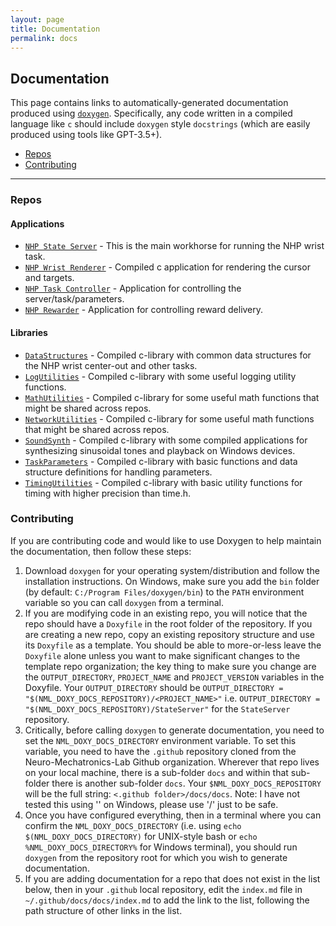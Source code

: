 ```yaml
---
layout: page
title: Documentation
permalink: docs
---
```


## Documentation ##
This page contains links to automatically-generated documentation produced using [`doxygen`](https://doxygen.nl/download.html). Specifically, any code written in a compiled language like `c` should include `doxygen` style `docstrings` (which are easily produced using tools like GPT-3.5+).  
* [Repos](#repos)
* [Contributing](#contributing)

---

### Repos ###
#### Applications ####
* [`NHP State Server`]({{site.baseurl}}/docs/StateServer/html/index.html) - This is the main workhorse for running the NHP wrist task. 
* [`NHP Wrist Renderer`]({{site.baseurl}}/docs/NHP_Wrist_Center_Out/html/index.html) - Compiled c application for rendering the cursor and targets.  
* [`NHP Task Controller`]({{site.baseurl}}/docs/TaskController/html/index.html) - Application for controlling the server/task/parameters.  
* [`NHP Rewarder`]({{site.baseurl}}/docs/Rewarder/html/index.html) - Application for controlling reward delivery.  

#### Libraries ####
* [`DataStructures`]({{site.baseurl}}/docs/DataStructures/html/index.html) - Compiled c-library with common data structures for the NHP wrist center-out and other tasks.  
* [`LogUtilities`]({{site.baseurl}}/docs/LogUtilities/html/index.html) - Compiled c-library with some useful logging utility functions.  
* [`MathUtilities`]({{site.baseurl}}/docs/MathUtilities/html/index.html) - Compiled c-library for some useful math functions that might be shared across repos.  
* [`NetworkUtilities`]({{site.baseurl}}/docs/NetworkUtilities/html/index.html) - Compiled c-library for some useful math functions that might be shared across repos.  
* [`SoundSynth`]({{site.baseurl}}/docs/SoundSynth/html/index.html) - Compiled c-library with some compiled applications for synthesizing sinusoidal tones and playback on Windows devices.  
* [`TaskParameters`]({{site.baseurl}}/docs/TaskParameters/html/index.html) - Compiled c-library with basic functions and data structure definitions for handling parameters. 
* [`TimingUtilities`]({{site.baseurl}}/docs/TimingUtilities/html/index.html) - Compiled c-library with basic utility functions for timing with higher precision than time.h. 

### Contributing ###
If you are contributing code and would like to use Doxygen to help maintain the documentation, then follow these steps:  
1. Download `doxygen` for your operating system/distribution and follow the installation instructions. On Windows, make sure you add the `bin` folder (by default: `C:/Program Files/doxygen/bin`) to the `PATH` environment variable so you can call `doxygen` from a terminal.  
2. If you are modifying code in an existing repo, you will notice that the repo should have a `Doxyfile` in the root folder of the repository.  If you are creating a new repo, copy an existing repository structure and use its `Doxyfile` as a template. You should be able to more-or-less leave the `Doxyfile` alone unless you want to make significant changes to the template repo organization; the key thing to make sure you change are the `OUTPUT_DIRECTORY`, `PROJECT_NAME` and `PROJECT_VERSION` variables in the Doxyfile. Your `OUTPUT_DIRECTORY` should be `OUTPUT_DIRECTORY = "$(NML_DOXY_DOCS_REPOSITORY)/<PROJECT_NAME>"` i.e. `OUTPUT_DIRECTORY = "$(NML_DOXY_DOCS_REPOSITORY)/StateServer"` for the `StateServer` repository.  
3. Critically, before calling `doxygen` to generate documentation, you need to set the `NML_DOXY_DOCS_DIRECTORY` environment variable. To set this variable, you need to have the `.github` repository cloned from the Neuro-Mechatronics-Lab Github organization. Wherever that repo lives on your local machine, there is a sub-folder `docs` and within that sub-folder there is another sub-folder `docs`. Your `$NML_DOXY_DOCS_REPOSITORY` will be the full string: `<.github folder>/docs/docs`. Note: I have not tested this using '\' on Windows, please use '/' just to be safe.  
4. Once you have configured everything, then in a terminal where you can confirm the `NML_DOXY_DOCS_DIRECTORY` (i.e. using `echo $(NML_DOXY_DOCS_DIRECTORY)` for UNIX-style bash or `echo %NML_DOXY_DOCS_DIRECTORY%` for Windows terminal), you should run `doxygen` from the repository root for which you wish to generate documentation.  
5. If you are adding documentation for a repo that does not exist in the list below, then in your `.github` local repository, edit the `index.md` file in `~/.github/docs/docs/index.md` to add the link to the list, following the path structure of other links in the list.  